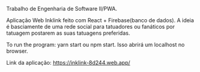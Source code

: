 Trabalho de Engenharia de Software II/PWA.

Aplicação Web Inklink feito com React + Firebase(banco de dados). A ideia é basciamente de uma rede social para tatuadores ou fanáticos por tatuagem postarem as suas tatuagens preferidas.

To run the program: yarn start ou npm start. Isso abrirá um localhost no browser.

Link da aplicação: https://inklink-8d244.web.app/